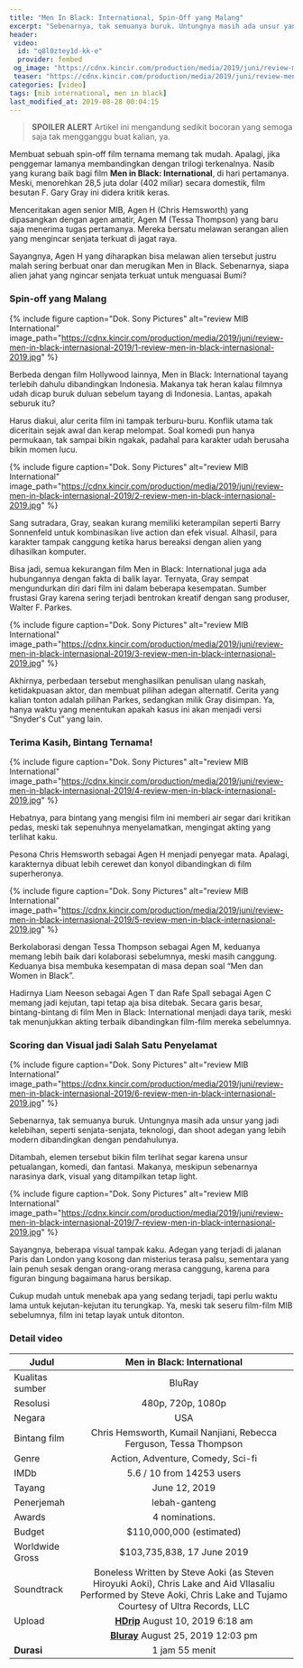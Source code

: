 ```yaml
---
title: "Men In Black: International, Spin-Off yang Malang"
excerpt: "Sebenarnya, tak semuanya buruk. Untungnya masih ada unsur yang jadi kelebihan, seperti senjata-senjata, teknologi, dan shoot adegan yang lebih modern"
header:
 video:
  id: "q8l0ztey1d-kk-e"
  provider: fembed
 og_image: "https://cdnx.kincir.com/production/media/2019/juni/review-men-in-black-internasional-2019/8-review-men-in-black-internasional-2019.jpg"
 teaser: "https://cdnx.kincir.com/production/media/2019/juni/review-men-in-black-internasional-2019/8-review-men-in-black-internasional-2019.jpg?resize=360,200"
categories: [video]
tags: [mib international, men in black]
last_modified_at: 2019-08-28 00:04:15
---
```

> **SPOILER ALERT** Artikel ini mengandung sedikit bocoran yang semoga saja tak mengganggu buat kalian, ya.

Membuat sebuah spin-off film ternama memang tak mudah. Apalagi, jika penggemar lamanya membandingkan dengan trilogi terkenalnya. Nasib yang kurang baik bagi film **Men in Black: International**, di hari pertamanya. Meski, menorehkan 28,5 juta dolar (402 miliar) secara domestik, film besutan F. Gary Gray ini didera kritik keras.

Menceritakan agen senior MIB, Agen H (Chris Hemsworth) yang dipasangkan dengan agen amatir, Agen M (Tessa Thompson) yang baru saja menerima tugas pertamanya. Mereka bersatu melawan serangan alien yang mengincar senjata terkuat di jagat raya.

Sayangnya, Agen H yang diharapkan bisa melawan alien tersebut justru malah sering berbuat onar dan merugikan Men in Black. Sebenarnya, siapa alien jahat yang ngincar senjata terkuat untuk menguasai Bumi?

### Spin-off yang Malang

{% include figure caption="Dok. Sony Pictures" alt="review MIB International" image_path="https://cdnx.kincir.com/production/media/2019/juni/review-men-in-black-internasional-2019/1-review-men-in-black-internasional-2019.jpg" %}

Berbeda dengan film Hollywood lainnya, Men in Black: International tayang terlebih dahulu dibandingkan Indonesia. Makanya tak heran kalau filmnya udah dicap buruk duluan sebelum tayang di Indonesia. Lantas, apakah seburuk itu?

Harus diakui, alur cerita film ini tampak terburu-buru. Konflik utama tak diceritain sejak awal dan kerap melompat. Soal komedi pun hanya permukaan, tak sampai bikin ngakak, padahal para karakter udah berusaha bikin momen lucu.

{% include figure caption="Dok. Sony Pictures" alt="review MIB International" image_path="https://cdnx.kincir.com/production/media/2019/juni/review-men-in-black-internasional-2019/2-review-men-in-black-internasional-2019.jpg" %}

Sang sutradara, Gray, seakan kurang memiliki keterampilan seperti Barry Sonnenfeld untuk kombinasikan live action dan efek visual. Alhasil, para karakter tampak canggung ketika harus bereaksi dengan alien yang dihasilkan komputer.

Bisa jadi, semua kekurangan film Men in Black: International juga ada hubungannya dengan fakta di balik layar. Ternyata, Gray sempat mengundurkan diri dari film ini dalam beberapa kesempatan. Sumber frustasi Gray karena sering terjadi bentrokan kreatif dengan sang produser, Walter F. Parkes.

{% include figure caption="Dok. Sony Pictures" alt="review MIB International" image_path="https://cdnx.kincir.com/production/media/2019/juni/review-men-in-black-internasional-2019/3-review-men-in-black-internasional-2019.jpg" %}

Akhirnya, perbedaan tersebut menghasilkan penulisan ulang naskah, ketidakpuasan aktor, dan membuat pilihan adegan alternatif. Cerita yang kalian tonton adalah pilihan Parkes, sedangkan milik Gray disimpan. Ya, hanya waktu yang menentukan apakah kasus ini akan menjadi versi “Snyder's Cut” yang lain.

### Terima Kasih, Bintang Ternama!

{% include figure caption="Dok. Sony Pictures" alt="review MIB International" image_path="https://cdnx.kincir.com/production/media/2019/juni/review-men-in-black-internasional-2019/4-review-men-in-black-internasional-2019.jpg" %}

Hebatnya, para bintang yang mengisi film ini memberi air segar dari kritikan pedas, meski tak sepenuhnya menyelamatkan, mengingat akting yang terlihat kaku.

Pesona Chris Hemsworth sebagai Agen H menjadi penyegar mata. Apalagi, karakternya dibuat lebih cerewet dan konyol dibandingkan di film superheronya.

{% include figure caption="Dok. Sony Pictures" alt="review MIB International" image_path="https://cdnx.kincir.com/production/media/2019/juni/review-men-in-black-internasional-2019/5-review-men-in-black-internasional-2019.jpg" %}

Berkolaborasi dengan Tessa Thompson sebagai Agen M, keduanya memang lebih baik dari kolaborasi sebelumnya, meski masih canggung. Keduanya bisa membuka kesempatan di masa depan soal “Men dan Women in Black”.

Hadirnya Liam Neeson sebagai Agen T dan Rafe Spall sebagai Agen C memang jadi kejutan, tapi tetap aja bisa ditebak. Secara garis besar, bintang-bintang di film Men in Black: International menjadi daya tarik, meski tak menunjukkan akting terbaik dibandingkan film-film mereka sebelumnya.

### Scoring dan Visual jadi Salah Satu Penyelamat

{% include figure caption="Dok. Sony Pictures" alt="review MIB International" image_path="https://cdnx.kincir.com/production/media/2019/juni/review-men-in-black-internasional-2019/6-review-men-in-black-internasional-2019.jpg" %}

Sebenarnya, tak semuanya buruk. Untungnya masih ada unsur yang jadi kelebihan, seperti senjata-senjata, teknologi, dan shoot adegan yang lebih modern dibandingkan dengan pendahulunya.

Ditambah, elemen tersebut bikin film terlihat segar karena unsur petualangan, komedi, dan fantasi. Makanya, meskipun sebenarnya narasinya dark, visual yang ditampilkan tetap light.

{% include figure caption="Dok. Sony Pictures" alt="review MIB International" image_path="https://cdnx.kincir.com/production/media/2019/juni/review-men-in-black-internasional-2019/7-review-men-in-black-internasional-2019.jpg" %}

Sayangnya, beberapa visual tampak kaku. Adegan yang terjadi di jalanan Paris dan London yang kosong dan misterius terasa palsu, sementara yang lain penuh sesak dengan orang-orang merasa canggung, karena para figuran bingung bagaimana harus bersikap.

Cukup mudah untuk menebak apa yang sedang terjadi, tapi perlu waktu lama untuk kejutan-kejutan itu terungkap. Ya, meski tak seseru film-film MIB sebelumnya, film ini tetap layak untuk ditonton.

### Detail video

| Judul |Men in Black: International|
|---|:---:|
| Kualitas sumber| BluRay |
|Resolusi|480p, 720p, 1080p|
| Negara | USA |
| Bintang film | Chris Hemsworth, Kumail Nanjiani, Rebecca Ferguson, Tessa Thompson |
| Genre | Action, Adventure, Comedy, Sci-fi |
| IMDb | 5.6 / 10 from 14253 users |
| Tayang | June 12, 2019|
| Penerjemah | lebah-ganteng |
| Awards | 4 nominations. |
| Budget | $110,000,000 (estimated) |
| Worldwide Gross | $103,735,838, 17 June 2019 |
| Soundtrack | Boneless Written by Steve Aoki (as Steven Hiroyuki Aoki), Chris Lake and Aid Vllasaliu Performed by Steve Aoki, Chris Lake and Tujamo Courtesy of Ultra Records, LLC |
| Upload | [**HDrip**](https://mi.knoacc.org/dl/fembed?cde=7204lsgykkzpekk) August 10, 2019 6:18 am |
||[**Bluray**](https://mi.knoacc.org/dl/fembed?cde=q8l0ztey1d-kk-e) August 25, 2019 12:03 pm|
|**Durasi**| 1 jam 55 menit |
